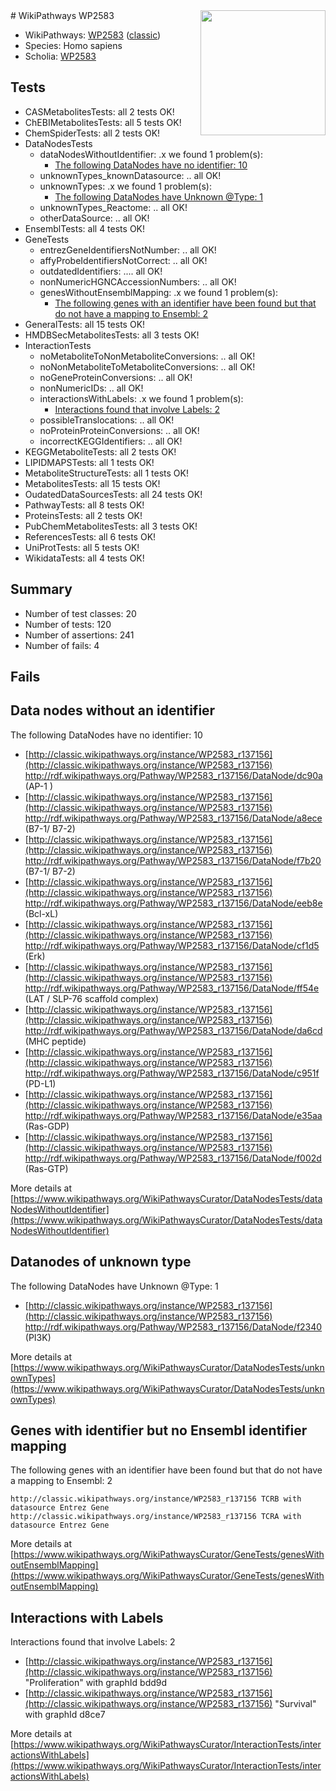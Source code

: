 <img style="float: right; width: 200px" src="https://upload.wikimedia.org/wikipedia/commons/thumb/8/83/Wplogo_with_text_500.png/640px-Wplogo_with_text_500.png" />
# WikiPathways WP2583

* WikiPathways: [WP2583](https://wikipathways.org/pathways/WP2583) ([classic](https://classic.wikipathways.org/instance/WP2583))
* Species: Homo sapiens
* Scholia: [WP2583](https://scholia.toolforge.org/wikipathways/WP2583)
## Tests
* CASMetabolitesTests: all 2 tests OK!
* ChEBIMetabolitesTests: all 5 tests OK!
* ChemSpiderTests: all 2 tests OK!
* DataNodesTests
    * dataNodesWithoutIdentifier: .x we found 1 problem(s):
        * [The following DataNodes have no identifier: 10](#8792c490)
    * unknownTypes_knownDatasource: .. all OK!
    * unknownTypes: .x we found 1 problem(s):
        * [The following DataNodes have Unknown @Type: 1](#839973df)
    * unknownTypes_Reactome: .. all OK!
    * otherDataSource: .. all OK!
* EnsemblTests: all 4 tests OK!
* GeneTests
    * entrezGeneIdentifiersNotNumber: .. all OK!
    * affyProbeIdentifiersNotCorrect: .. all OK!
    * outdatedIdentifiers: .... all OK!
    * nonNumericHGNCAccessionNumbers: .. all OK!
    * genesWithoutEnsemblMapping: .x we found 1 problem(s):
        * [The following genes with an identifier have been found but that do not have a mapping to Ensembl: 2](#40286d84)
* GeneralTests: all 15 tests OK!
* HMDBSecMetabolitesTests: all 3 tests OK!
* InteractionTests
    * noMetaboliteToNonMetaboliteConversions: .. all OK!
    * noNonMetaboliteToMetaboliteConversions: .. all OK!
    * noGeneProteinConversions: .. all OK!
    * nonNumericIDs: .. all OK!
    * interactionsWithLabels: .x we found 1 problem(s):
        * [Interactions found that involve Labels: 2](#630d2679)
    * possibleTranslocations: .. all OK!
    * noProteinProteinConversions: .. all OK!
    * incorrectKEGGIdentifiers: .. all OK!
* KEGGMetaboliteTests: all 2 tests OK!
* LIPIDMAPSTests: all 1 tests OK!
* MetaboliteStructureTests: all 1 tests OK!
* MetabolitesTests: all 15 tests OK!
* OudatedDataSourcesTests: all 24 tests OK!
* PathwayTests: all 8 tests OK!
* ProteinsTests: all 2 tests OK!
* PubChemMetabolitesTests: all 3 tests OK!
* ReferencesTests: all 6 tests OK!
* UniProtTests: all 5 tests OK!
* WikidataTests: all 4 tests OK!


## Summary

* Number of test classes: 20
* Number of tests: 120
* Number of assertions: 241
* Number of fails: 4

## Fails

<a name="8792c490" />

## Data nodes without an identifier

The following DataNodes have no identifier: 10

* [http://classic.wikipathways.org/instance/WP2583_r137156](http://classic.wikipathways.org/instance/WP2583_r137156) http://rdf.wikipathways.org/Pathway/WP2583_r137156/DataNode/dc90a (AP-1 )
* [http://classic.wikipathways.org/instance/WP2583_r137156](http://classic.wikipathways.org/instance/WP2583_r137156) http://rdf.wikipathways.org/Pathway/WP2583_r137156/DataNode/a8ece (B7-1/ B7-2)
* [http://classic.wikipathways.org/instance/WP2583_r137156](http://classic.wikipathways.org/instance/WP2583_r137156) http://rdf.wikipathways.org/Pathway/WP2583_r137156/DataNode/f7b20 (B7-1/ B7-2)
* [http://classic.wikipathways.org/instance/WP2583_r137156](http://classic.wikipathways.org/instance/WP2583_r137156) http://rdf.wikipathways.org/Pathway/WP2583_r137156/DataNode/eeb8e (Bcl-xL)
* [http://classic.wikipathways.org/instance/WP2583_r137156](http://classic.wikipathways.org/instance/WP2583_r137156) http://rdf.wikipathways.org/Pathway/WP2583_r137156/DataNode/cf1d5 (Erk)
* [http://classic.wikipathways.org/instance/WP2583_r137156](http://classic.wikipathways.org/instance/WP2583_r137156) http://rdf.wikipathways.org/Pathway/WP2583_r137156/DataNode/ff54e (LAT / SLP-76 scaffold complex)
* [http://classic.wikipathways.org/instance/WP2583_r137156](http://classic.wikipathways.org/instance/WP2583_r137156) http://rdf.wikipathways.org/Pathway/WP2583_r137156/DataNode/da6cd (MHC
peptide)
* [http://classic.wikipathways.org/instance/WP2583_r137156](http://classic.wikipathways.org/instance/WP2583_r137156) http://rdf.wikipathways.org/Pathway/WP2583_r137156/DataNode/c951f (PD-L1)
* [http://classic.wikipathways.org/instance/WP2583_r137156](http://classic.wikipathways.org/instance/WP2583_r137156) http://rdf.wikipathways.org/Pathway/WP2583_r137156/DataNode/e35aa (Ras-GDP)
* [http://classic.wikipathways.org/instance/WP2583_r137156](http://classic.wikipathways.org/instance/WP2583_r137156) http://rdf.wikipathways.org/Pathway/WP2583_r137156/DataNode/f002d (Ras-GTP)


More details at [https://www.wikipathways.org/WikiPathwaysCurator/DataNodesTests/dataNodesWithoutIdentifier](https://www.wikipathways.org/WikiPathwaysCurator/DataNodesTests/dataNodesWithoutIdentifier)

<a name="839973df" />

## Datanodes of unknown type

The following DataNodes have Unknown @Type: 1

* [http://classic.wikipathways.org/instance/WP2583_r137156](http://classic.wikipathways.org/instance/WP2583_r137156) http://rdf.wikipathways.org/Pathway/WP2583_r137156/DataNode/f2340 (PI3K)


More details at [https://www.wikipathways.org/WikiPathwaysCurator/DataNodesTests/unknownTypes](https://www.wikipathways.org/WikiPathwaysCurator/DataNodesTests/unknownTypes)

<a name="40286d84" />

## Genes with identifier but no Ensembl identifier mapping

The following genes with an identifier have been found but that do not have a mapping to Ensembl: 2
```
http://classic.wikipathways.org/instance/WP2583_r137156 TCRB with datasource Entrez Gene
http://classic.wikipathways.org/instance/WP2583_r137156 TCRA with datasource Entrez Gene
```

More details at [https://www.wikipathways.org/WikiPathwaysCurator/GeneTests/genesWithoutEnsemblMapping](https://www.wikipathways.org/WikiPathwaysCurator/GeneTests/genesWithoutEnsemblMapping)

<a name="630d2679" />

## Interactions with Labels

Interactions found that involve Labels: 2

* [http://classic.wikipathways.org/instance/WP2583_r137156](http://classic.wikipathways.org/instance/WP2583_r137156) "Proliferation" with graphId bdd9d
* [http://classic.wikipathways.org/instance/WP2583_r137156](http://classic.wikipathways.org/instance/WP2583_r137156) "Survival" with graphId d8ce7


More details at [https://www.wikipathways.org/WikiPathwaysCurator/InteractionTests/interactionsWithLabels](https://www.wikipathways.org/WikiPathwaysCurator/InteractionTests/interactionsWithLabels)

